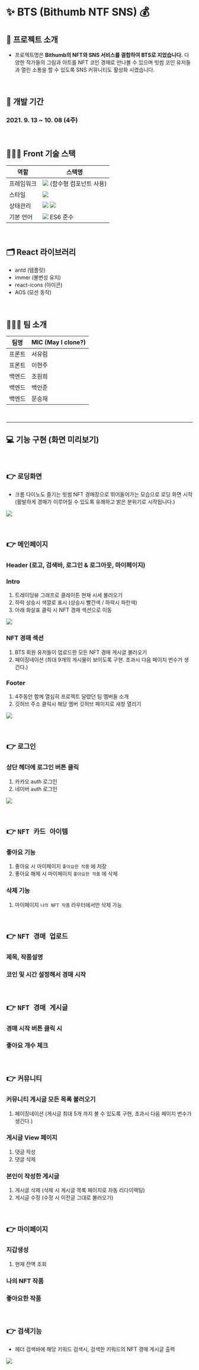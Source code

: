 # ✨ BTS (Bithumb NTF SNS) 💰

## 🎨 프로젝트 소개

- 프로젝트명은 **Bithumb의 NFT와 SNS 서비스를 결합하여 BTS로 지었습니다.** 다양한 작가들의 그림과 아트를 NFT 코인 경매로 만나볼 수 있으며 빗썸 코인 유저들과 열린 소통을 할 수 있도록 SNS 커뮤니티도 활성화 시켰습니다.

<br />

## 📅 개발 기간

### 2021. 9. 13 ~ 10. 08 (4주)

<br />

## 🧙🏻‍♀️ Front 기술 스택

| 역할       | 스택명                                                                                                                                                                                |
| ---------- | ------------------------------------------------------------------------------------------------------------------------------------------------------------------------------------- |
| 프레임워크 | <img src="https://img.shields.io/badge/React-61DAFB?style=flat-square&logo=React&logoColor=white"/> (함수형 컴포넌트 사용)                                                            |
| 스타일     | <img src="https://img.shields.io/badge/Emotion-DB7093?style=flat-square&logo=Styled-components&logoColor=white"/>                                                                     |
| 상태관리   | <img src="https://img.shields.io/badge/Redux-001add?style=flat-square&logoColor=white"/> <img src="https://img.shields.io/badge/ReduxSaga-001add?style=flat-square&logoColor=white"/> |
| 기본 언어  | <img src="https://img.shields.io/badge/JavaScript-F7B93E?style=flat-square&logo=JavaScript&logoColor=white"/> ES6 준수                                                                |

<br>

## 🗂 React 라이브러리

- antd (템플릿)
- immer (불변성 유지)
- react-icons (아이콘)
- AOS (모션 동작)

<br>

## 👩🏻‍🎤 팀 소개

| 팀명   | MIC (May I clone?) |
| ------ | ------------------ |
| 프론트 | 서유림             |
| 프론트 | 이현주             |
| 백엔드 | 조원희             |
| 백엔드 | 백인준             |
| 백엔드 | 문승재             |

<br>

---

## 💻 기능 구현 (화면 미리보기)

<br />

## 👉 `로딩화면`

- 크롬 다이노도 즐기는 빗썸 NFT 경매장으로 뛰어들어가는 모습으로 로딩 화면 시작 <br>
  (활발하게 경매가 이루어질 수 있도록 유쾌하고 밝은 분위기로 시작됩니다.)

![](https://images.velog.io/images/leemember/post/c35472c9-c3ad-4bce-b8b7-2f9a48ea6b18/bts1.gif)

<br />

## 👉 `메인페이지`

### **Header** (로고, 검색바, 로그인 & 로그아웃, 마이페이지)

### **Intro**

1. 트레이딩뷰 그래프로 클레이튼 현재 시세 불러오기
2. 하락 상승시 색깔로 표시 (상승시 빨간색 / 하락시 파란색)
3. 아래 화살표 클릭 시 NFT 경매 섹션으로 이동

![](https://images.velog.io/images/leemember/post/68a0cbd5-173c-43da-826d-9c49dc4b117c/%E1%84%86%E1%85%A6%E1%84%8B%E1%85%B5%E1%86%AB.gif)

### **NFT 경매 섹션**

1. BTS 회원 유저들이 업로드한 모든 NFT 경매 게시글 불러오기
2. 페이징네이션 (최대 9개의 게시물이 보이도록 구현. 초과시 다음 페이지 번수가 생긴다.)

### **Footer**

1. 4주동안 함께 열심히 프로젝트 달렸던 팀 멤버들 소개
2. 깃허브 주소 클릭시 해당 멤버 깃허브 페이지로 새창 열리기

![](https://images.velog.io/images/leemember/post/5f8e4e67-9a4e-49cb-9334-8b31c807dade/%E1%84%86%E1%85%A6%E1%84%8B%E1%85%B5%E1%86%AB2.gif)

<br />

## 👉 `로그인`

### **상단 헤더에 로그인 버튼 클릭**

1. 카카오 auth 로그인
2. 네이버 auth 로그인

![](https://images.velog.io/images/leemember/post/e491a246-aa14-48bc-8a9a-053f2368ea87/login.gif)

<br />

## 👉 `NFT 카드 아이템`

### **좋아요 기능**

1. 좋아요 시 마이페이지 `좋아요한 작품` 에 저장
2. 좋아요 해제 시 마이페이지 `좋아요한 작품` 에 삭제

### **삭제 기능**

1. 마이페이지 `나의 NFT 작품` 라우터에서만 삭제 가능

<br />

## 👉 `NFT 경매 업로드`

### **제목, 작품설명**

### **코인 및 시간 설정해서 경매 시작**

<br />

## 👉 `NFT 경매 게시글`

### **경매 시작 버튼 클릭 시**

### **좋아요 개수 체크**

<br />

## 👉 `커뮤니티`

### **커뮤니티 게시글 모든 목록 불러오기**

1. 페이징네이션 (게시글 최대 5개 까지 볼 수 있도록 구현, 초과시 다음 페이지 번수가 생긴다.)

### **게시글 View 페이지**

1. 댓글 작성
2. 댓글 삭제

### **본인이 작성한 게시글**

1. 게시글 삭제 (삭제 시 게시글 목록 페이지로 자동 리다이렉팅)
2. 게시글 수정 (수정 시 이전글 그대로 불러오기)

<br />

## 👉 `마이페이지`

### **지갑생성**

1. 현재 잔액 조회

### **나의 NFT 작품**

### **좋아요한 작품**

<br />

## 👉 `검색기능`

- 헤더 검색바에 해당 키워드 검색시, 검색한 키워드의 NFT 경매 게시글 출력

![](https://images.velog.io/images/leemember/post/e5989934-70e9-4e88-b9a8-a551ed963faa/search.gif)
<br />
